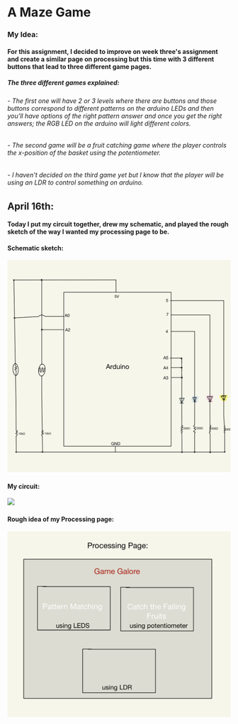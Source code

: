 # A Maze Game
### My Idea:
#### For this assignment, I decided to improve on week three's assignment and create a similar page on processing but this time with 3 different buttons that lead to three different game pages.
##### The three different games explained:
###### - The first one will have 2 or 3 levels where there are buttons and those buttons correspond to different patterns on the arduino LEDs and then you'll have options of the right pattern answer and once you get the right answers; the RGB LED on the arduino will light different colors.
###### - The second game will be a fruit catching game where the player controls the x-position of the basket using the potentiometer.
###### - I haven't decided on the third game yet but I know that the player will be using an LDR to control something on arduino.
## April 16th:
#### Today I put my circuit together, drew my schematic, and played the rough sketch of the way I wanted my processing page to be.

#### Schematic sketch:
![](IMG_0625.JPG)
#### My circuit:
![](IMG_2003.heic)
#### Rough idea of my Processing page:
![](IMG_0626.JPG)
